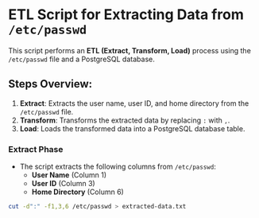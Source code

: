 # ETL Script for Extracting Data from `/etc/passwd`

This script performs an **ETL (Extract, Transform, Load)** process using the `/etc/passwd` file and a PostgreSQL database.

## Steps Overview:

1. **Extract**: Extracts the user name, user ID, and home directory from the `/etc/passwd` file.
2. **Transform**: Transforms the extracted data by replacing `:` with `,`.
3. **Load**: Loads the transformed data into a PostgreSQL database table.

### Extract Phase

- The script extracts the following columns from `/etc/passwd`:
  - **User Name** (Column 1)
  - **User ID** (Column 3)
  - **Home Directory** (Column 6)
  
```bash
cut -d":" -f1,3,6 /etc/passwd > extracted-data.txt
